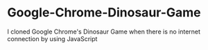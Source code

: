 # Google-Chrome-Dinosaur-Game
I cloned Google Chrome's Dinosaur Game when there is no internet connection by using JavaScript
